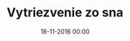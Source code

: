 ---
title: 'Vytriezvenie zo sna'
published: true
disabled: true
announce_date: 'Zverejníme onedlho'
date: '18-11-2016 00:00'
slug: chapter-4
routes:
    default: /chapters/4-Vytriezvenie-zo-sna
    canonical: /chapters/4-Vytriezvenie-zo-sna
    aliases:
        - /chapters/4
chapterNumber: 4
titleStyled: "<span class='f-uni-grotesk-bold'>Vytriezvenie</span> <span class='f-moyenage'>zo sna</span>"
description: '4. kapitola: Vytriezvenie zo sna'
image: tiso.jpg
emailCTA: 'Chcem vedieť o nasledujúcich udalostiach.'
emailPlaceholder: 'e-mailová adresa'
emailButton: 'informujte ma'
---